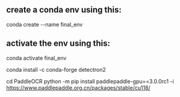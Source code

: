 ## create a conda env using this:
conda create --name final_env

## activate the env using this:
conda activate final_env

conda install -c conda-forge detectron2

cd PaddleOCR
python -m pip install paddlepaddle-gpu==3.0.0rc1 -i https://www.paddlepaddle.org.cn/packages/stable/cu118/

